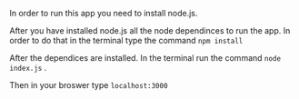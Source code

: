 In order to run this app you need to install node.js.

After you have installed node.js all the node dependinces to run the app. In order to do that in the terminal type the command `npm install`

After the dependices are installed. In the terminal run the command `node index.js` .

Then in your broswer type  `localhost:3000`
